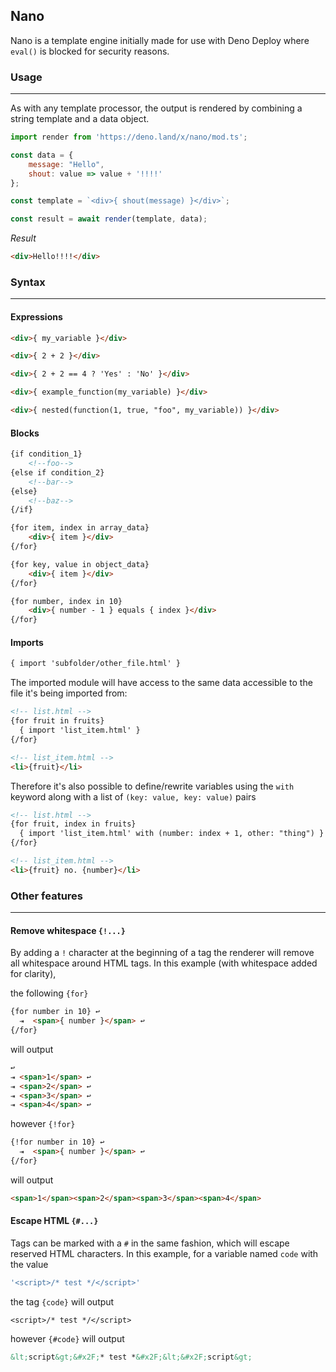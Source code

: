 ## Nano

Nano is a template engine initially made for use with Deno Deploy where `eval()` is blocked for security reasons.

### Usage
---
As with any template processor, the output is rendered by combining a string template and a data object.
```js
import render from 'https://deno.land/x/nano/mod.ts';

const data = {
	message: "Hello",
	shout: value => value + '!!!!'
};

const template = `<div>{ shout(message) }</div>`;

const result = await render(template, data);
```

_Result_
```html
<div>Hello!!!!</div>
```

### Syntax
---
#### Expressions
```html
<div>{ my_variable }</div>
```
```html
<div>{ 2 + 2 }</div>
```
```html
<div>{ 2 + 2 == 4 ? 'Yes' : 'No' }</div>
```
```html
<div>{ example_function(my_variable) }</div>
```
```html
<div>{ nested(function(1, true, "foo", my_variable)) }</div>
```

#### Blocks
```html
{if condition_1}
	<!--foo-->
{else if condition_2}
	<!--bar-->
{else}
	<!--baz-->
{/if}
```

```html
{for item, index in array_data}
	<div>{ item }</div>
{/for}
```

```html
{for key, value in object_data}
	<div>{ item }</div>
{/for}
```

```html
{for number, index in 10}
	<div>{ number - 1 } equals { index }</div>
{/for}
```

#### Imports
```html
{ import 'subfolder/other_file.html' }
```
The imported module will have access to the same data accessible to the file it's being imported from:
```html
<!-- list.html -->
{for fruit in fruits}
  { import 'list_item.html' }
{/for}

<!-- list_item.html -->
<li>{fruit}</li>
```
Therefore it's also possible to define/rewrite variables using the `with` keyword along with a list of `(key: value, key: value)` pairs
```html
<!-- list.html -->
{for fruit, index in fruits}
  { import 'list_item.html' with (number: index + 1, other: "thing") }
{/for}

<!-- list_item.html -->
<li>{fruit} no. {number}</li>
```

### Other features
---
#### Remove whitespace `{!...}`
By adding a `!` character at the beginning of a tag the renderer will remove all whitespace around  HTML tags. In this example (with whitespace added for clarity),

the following `{for}`
```html
{for number in 10} ↩
  ⇥  <span>{ number }</span> ↩
{/for}
```
will output
```html
↩
⇥ <span>1</span> ↩
⇥ <span>2</span> ↩
⇥ <span>3</span> ↩
⇥ <span>4</span> ↩
```

however `{!for}` 
```html
{!for number in 10} ↩
  ⇥  <span>{ number }</span> ↩
{/for}
```
will output
```html
<span>1</span><span>2</span><span>3</span><span>4</span>
```


#### Escape HTML `{#...}`
Tags can be marked with a `#` in the same fashion, which will escape reserved HTML characters.
In this example, for a variable named `code` with the value

```js
'<script>/* test */</script>'
```
the tag `{code}` will output
```
<script>/* test */</script>
```
however `{#code}` will output
```html
&lt;script&gt;&#x2F;* test *&#x2F;&lt;&#x2F;script&gt;
```
